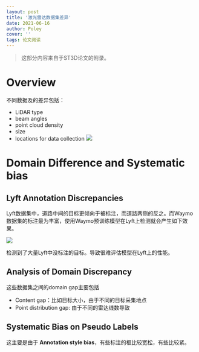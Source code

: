 ```yaml
---
layout: post
title: '激光雷达数据集差异'
date: 2021-06-16
author: Poley
cover: ''
tags: 论文阅读
---
```


>这部分内容来自于ST3D论文的附录。

  # Overview

  不同数据及的差异包括：
  + LiDAR type
  + beam angles
  + point cloud density 
  + size
  + locations for data collection
![](/assets/img/20210617/ST3DTS7.png)
# Domain Difference and Systematic bias

## Lyft Annotation Discrepancies

Lyft数据集中，道路中间的目标更倾向于被标注，而道路两侧的反之。而Waymo数据集的标注最为丰富，使用Waymo预训练模型在Lyft上检测就会产生如下效果。

![](/assets/img/20210617/ST3DFS8.png)

检测到了大量Lyft中没标注的目标。导致很难评估模型在Lyft上的性能。

## Analysis of Domain Discrepancy

这些数据集之间的domain gap主要包括
+ Content gap：比如目标大小，由于不同的目标采集地点
+ Point distribution gap: 由于不同的雷达线数导致

## Systematic Bias on Pseudo Labels

这主要是由于 **Annotation style bias**，有些标注的框比较宽松，有些比较紧。

